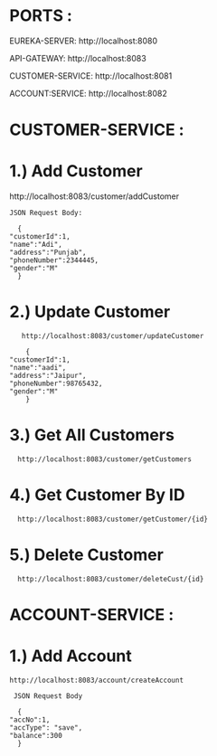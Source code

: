 # PORTS :
EUREKA-SERVER: http://localhost:8080

API-GATEWAY: http://localhost:8083

CUSTOMER-SERVICE: http://localhost:8081

ACCOUNT:SERVICE: http://localhost:8082

# CUSTOMER-SERVICE :

# 1.)  Add Customer

 http://localhost:8083/customer/addCustomer

    JSON Request Body:
   
      {
    "customerId":1,
    "name":"Adi",
    "address":"Punjab",
    "phoneNumber":2344445,
    "gender":"M"
      }

 # 2.) Update Customer 

       http://localhost:8083/customer/updateCustomer

        {
    "customerId":1,
    "name":"aadi",
    "address":"Jaipur",
    "phoneNumber":98765432,
    "gender":"M"
        }
        
# 3.) Get All Customers 

      http://localhost:8083/customer/getCustomers

# 4.) Get Customer By ID 

      http://localhost:8083/customer/getCustomer/{id}

# 5.) Delete Customer

      http://localhost:8083/customer/deleteCust/{id}

 # ACCOUNT-SERVICE :

  # 1.) Add Account 

    http://localhost:8083/account/createAccount

     JSON Request Body

      {
    "accNo":1,
    "accType": "save",
    "balance":300
      }

      


      

      

